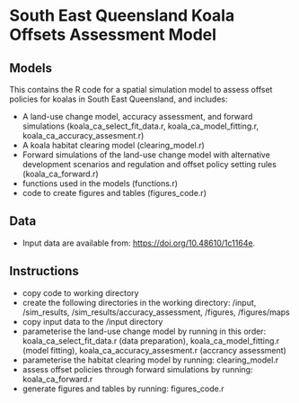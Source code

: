 # South East Queensland Koala Offsets Assessment Model

## Models

This contains the R code for a spatial simulation model to assess offset policies for koalas in South East Queensland, and includes:

- A land-use change model, accuracy assessment, and forward simulations (koala_ca_select_fit_data.r, koala_ca_model_fitting.r, koala_ca_accuracy_assesment.r)
- A koala habitat clearing model (clearing_model.r)
- Forward simulations of the land-use change model with alternative development scenarios and regulation and offset policy setting rules (koala_ca_forward.r)  
- functions used in the models (functions.r)
- code to create figures and tables (figures_code.r)

## Data

- Input data are available from: https://doi.org/10.48610/1c1164e. 

## Instructions

- copy code to working directory
- create the following directories in the working directory: /input, /sim_results, /sim_results/accuracy_assessment, /figures, /figures/maps
- copy input data to the /input directory
- parameterise the land-use change model by running in this order: koala_ca_select_fit_data.r (data preparation), koala_ca_model_fitting.r (model fitting), koala_ca_accuracy_assesment.r (accrancy assessment)
- parameterise the habitat clearing model by running: clearing_model.r
- assess offset policies through forward simulations by running: koala_ca_forward.r
- generate figures and tables by running: figures_code.r
